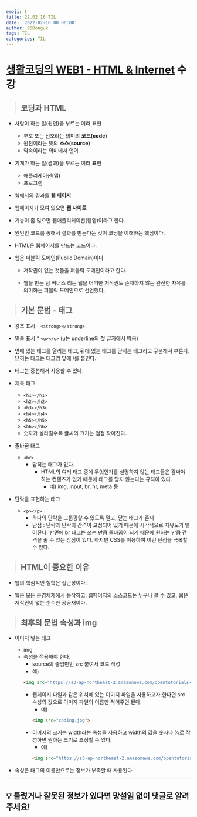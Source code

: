 ```yaml
---
emoji: ❗
title: 22.02.16 TIL
date: '2022-02-16 00:00:00'
author: 95Donguk
tags: TIL
categories: TIL
---
```


# [생활코딩의 WEB1 - HTML & Internet](https://www.opentutorials.org/course/3084) 수강

> ## 코딩과 HTML

* 사람이 하는 일(원인)을 부르는 여러 표현
    * 부호 또는 신호라는 의미의 **코드(code)**
    * 원천이라는 뜻의 **소스(source)**
    * 약속이라는 의미에서 언어

* 기계가 하는 일(결과)을 부르는 여러 표현
    * 애플리케이션(앱)
    * 프로그램

* 웹에서의 결과를 **웹 페이지**
* 웹페이지가 모여 있으면 **웹 사이트**
* 기능이 좀 많으면 웹애플리케이션(웹앱)이라고 한다.

* 원인인 코드를 통해서 결과를 만든다는 것이 코딩을 이해하는 핵심이다.

* HTML은 웹페이지를 만드는 코드이다.

* 웹은 퍼블릭 도메인(Public Domain)이다
    * 저작권이 없는 것들을 퍼블릭 도메인이라고 한다.

    * 웹을 만든 팀 버너스 리는 웹을 어떠한 저작권도 존재하지 않는 완전한 자유를 의미하는 퍼블릭 도메인으로 선언했다.

> ## 기본 문법 - 태그

* 강조 표시 - `<strong></strong>`

* 밑줄 표시 * `<u></u>` (u는 underline의 첫 글자에서 따옴)

* 앞에 있는 태그를 열리는 태그, 뒤에 있는 태그를 닫히는 태그라고 구분해서 부른다. 닫히는 태그는 태그명 앞에 /를 붙인다.

* 태그는 중첩해서 사용할 수 있다.

* 제목 태그
    * `<h1></h1>`
    * `<h2></h2>`
    * `<h3></h3>`
    * `<h4></h4>`
    * `<h5></h5>`
    * `<h6></h6>`
    * 숫자가 올라갈수록 글씨의 크기는 점점 작아진다.

* 줄바꿈 태그
    * `<br>`
        * 닫히는 태그가 없다.
            * HTML의 여러 태그 중에 무엇인가를 설명하지 않는 태그들은 감싸야 하는 컨텐츠가 없기 때문에 태그를 닫지 않는다는 규칙이 있다.
                * 예) img, input, br, hr, meta 등

* 단락을 표현하는 태그
    * `<p></p>`
        * 하나의 단락을 그룹핑할 수 있도록 열고, 닫는 태그가 존재
        * 단점 : 단락과 단락의 간격이 고정되어 있기 때문에 시각적으로 자유도가 떨어진다. 반면에 br 태그는 쓰는 만큼 줄바꿈이 되기 때문에 원하는 만큼 간격을 줄 수 있는 장점이 있다. 하지만 CSS를 이용하여 이런 단점을 극복할 수 있다.

> ## HTML이 중요한 이유

* 웹의 핵심적인 철학은 접근성이다.

* 웹은 모든 운영체제에서 동작하고, 웹페이지의 소스코드는 누구나 볼 수 있고, 웹은 저작권이 없는 순수한 공공재이다.

> ## 최후의 문법 속성과 img

* 이미지 넣는 태그 
    * img
    * 속성을 적용해야 한다.
        * source의 줄임만인 src 붙여서 코드 작성
        * 예)
        ```html
        <img src="https://s3-ap-northeast-2.amazonaws.com/opentutorials-user-file/module/3135/7648.png">
        ```
        * 웹페이지 파일과 같은 위치에 있는 이미지 파일을 사용하고자 한다면 src 속성의 값으로 이미지 파일의 이름만 적어주면 된다.
            * 예)
            ```html
            <img src="coding.jpg">
            ```
        * 이미지의 크기는 width라는 속성을 사용하고 width의 값을 숫자나 %로 작성하면 원하는 크기로 조정할 수 있다.
            * 예)
            ```html
            <img src="https://s3-ap-northeast-2.amazonaws.com/opentutorials-user-file/module/3135/7648.png" width="100%">
            ```

* 속성은 태그의 이름만으로는 정보가 부족할 때 사용된다.


***
## 💡 틀렸거나 잘못된 정보가 있다면 망설임 없이 댓글로 알려주세요!

